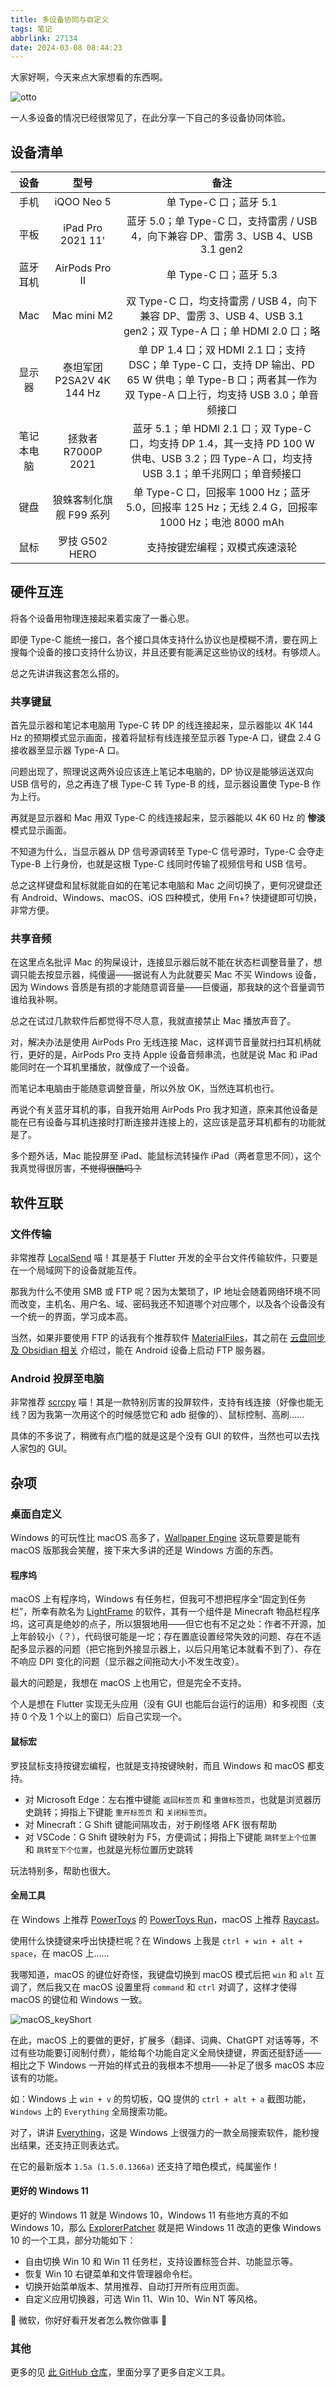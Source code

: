 ```yaml
---
title: 多设备协同与自定义
tags: 笔记
abbrlink: 27134
date: 2024-03-08 08:44:23
---
```


大家好啊，今天来点大家想看的东西啊。

![otto](img/多设备协同与自定义/otto.gif)

一人多设备的情况已经很常见了，在此分享一下自己的多设备协同体验。

## 设备清单

|    设备    |           型号            |                                                                           备注                                                                           |
| :--------: | :-----------------------: | :------------------------------------------------------------------------------------------------------------------------------------------------------: |
|    手机    |        iQOO Neo 5         |                                                                  单 Type-C 口；蓝牙 5.1                                                                  |
|    平板    |     iPad Pro 2021 11'     |                                    蓝牙 5.0；单 Type-C 口，支持雷雳 / USB 4，向下兼容 DP、雷雳 3、USB 4、USB 3.1 gen2                                    |
|  蓝牙耳机  |      AirPods Pro II       |                                                                  单 Type-C 口；蓝牙 5.3                                                                  |
|    Mac     |        Mac mini M2        |                       双 Type-C 口，均支持雷雳 / USB 4，向下兼容 DP、雷雳 3、USB 4、USB 3.1 gen2；双 Type-A 口；单 HDMI 2.0 口；略                       |
|   显示器   | 泰坦军团 P2SA2V 4K 144 Hz | 单 DP 1.4 口；双 HDMI 2.1 口；支持 DSC；单 Type-C 口，支持 DP 输出、PD 65 W 供电；单 Type-B 口；两者其一作为双 Type-A 口上行，均支持 USB 3.0；单音频接口 |
| 笔记本电脑 |    拯救者 R7000P 2021     |       蓝牙 5.1；单 HDMI 2.1 口；双 Type-C 口，均支持 DP 1.4，其一支持 PD 100 W 供电、USB 3.2；四 Type-A 口，均支持 USB 3.1；单千兆网口；单音频接口       |
|    键盘    |  狼蛛客制化旗舰 F99 系列  |                             单 Type-C 口，回报率 1000 Hz；蓝牙 5.0，回报率 125 Hz；无线 2.4 G，回报率 1000 Hz；电池 8000 mAh                             |
|    鼠标    |      罗技 G502 HERO       |                                                              支持按键宏编程；双模式疾速滚轮                                                              |

## 硬件互连

将各个设备用物理连接起来着实废了一番心思。

即便 Type-C 能统一接口，各个接口具体支持什么协议也是模糊不清，要在网上搜每个设备的接口支持什么协议，并且还要有能满足这些协议的线材。有够烦人。

总之先讲讲我这套怎么搭的。

### 共享键鼠

首先显示器和笔记本电脑用 Type-C 转 DP 的线连接起来，显示器能以 4K 144 Hz 的预期模式显示画面，接着将鼠标有线连接至显示器 Type-A 口，键盘 2.4 G 接收器至显示器 Type-A 口。

问题出现了，照理说这两外设应该连上笔记本电脑的，DP 协议是能够运送双向 USB 信号的，总之再连了根 Type-C 转 Type-B 的线，显示器设置使 Type-B 作为上行。

再就是显示器和 Mac 用双 Type-C 的线连接起来，显示器能以 4K 60 Hz 的 **惨淡** 模式显示画面。

不知道为什么，当显示器从 DP 信号源调转至 Type-C 信号源时，Type-C 会夺走 Type-B 上行身份，也就是这根 Type-C 线同时传输了视频信号和 USB 信号。

总之这样键盘和鼠标就能自如的在笔记本电脑和 Mac 之间切换了，更何况键盘还有 Android、Windows、macOS、iOS 四种模式，使用 Fn+? 快捷键即可切换，非常方便。

### 共享音频

在这里点名批评 Mac 的狗屎设计，连接显示器后就不能在状态栏调整音量了，想调只能去按显示器，纯傻逼——据说有人为此就要买 Mac 不买 Windows 设备，因为 Windows 音质是有损的才能随意调音量——巨傻逼，那我缺的这个音量调节谁给我补啊。

总之在试过几款软件后都觉得不尽人意，我就直接禁止 Mac 播放声音了。

对，解决办法是使用 AirPods Pro 无线连接 Mac，这样调节音量就扫扫耳机柄就行，更好的是，AirPods Pro 支持 Apple 设备音频串流，也就是说 Mac 和 iPad 能同时在一个耳机里播放，就像成了一个设备。

而笔记本电脑由于能随意调整音量，所以外放 OK，当然连耳机也行。

再说个有关蓝牙耳机的事，自我开始用 AirPods Pro 我才知道，原来其他设备是能在已有设备与耳机连接时打断连接并连接上的，这应该是蓝牙耳机都有的功能就是了。

多个题外话，Mac 能投屏至 iPad、能鼠标流转操作 iPad（两者意思不同），这个我真觉得很厉害，~~不觉得很酷吗？~~

## 软件互联

### 文件传输

非常推荐 [LocalSend](https://github.com/localsend/localsend) 喵！其是基于 Flutter 开发的全平台文件传输软件，只要是在一个局域网下的设备就能互传。

那我为什么不使用 SMB 或 FTP 呢？因为太繁琐了，IP 地址会随着网络环境不同而改变，主机名、用户名、域、密码我还不知道哪个对应哪个，以及各个设备没有一个统一的界面，学习成本高。

当然，如果非要使用 FTP 的话我有个推荐软件 [MaterialFiles](https://github.com/zhanghai/MaterialFiles)，其之前在 [云盘同步及 Obsidian 相关](https://note-of-me.top/posts/2308/) 介绍过，能在 Android 设备上启动 FTP 服务器。

### Android 投屏至电脑

非常推荐 [scrcpy](https://github.com/Genymobile/scrcpy) 喵！其是一款特别厉害的投屏软件，支持有线连接（好像也能无线？因为我第一次用这个的时候感觉它和 adb 挺像的）、鼠标控制、高刷……

具体的不多说了，稍微有点门槛的就是这是个没有 GUI 的软件，当然也可以去找人家包的 GUI。

## 杂项

### 桌面自定义

Windows 的可玩性比 macOS 高多了，[Wallpaper Engine](https://store.steampowered.com/app/431960/Wallpaper_Engine/) 这玩意要是能有 macOS 版那我会笑醒，接下来大多讲的还是 Windows 方面的东西。

#### 程序坞

macOS 上有程序坞，Windows 有任务栏，但我可不想把程序全“固定到任务栏”，所幸有款名为 [LightFrame](https://lightframe.vertillusion.xyz/) 的软件，其有一个组件是 Minecraft 物品栏程序坞，这可真是绝妙的点子，所以狠狠地用——但它也有不足之处：作者不开源，加上年龄较小（？），代码很可能是一坨；存在置底设置经常失效的问题、存在不适配多显示器的问题（把它拖到外接显示器上，以后只用笔记本就看不到了）、存在不响应 DPI 变化的问题（显示器之间拖动大小不发生改变）。

最大的问题是，我想在 macOS 上也用它，但是完全不支持。

个人是想在 Flutter 实现无头应用（没有 GUI 也能后台运行的运用）和多视图（支持 0 个及 1 个以上的窗口）后自己实现一个。

#### 鼠标宏

罗技鼠标支持按键宏编程，也就是支持按键映射，而且 Windows 和 macOS 都支持。

- 对 Microsoft Edge：左右推中键能 `返回标签页` 和 `重做标签页`，也就是浏览器历史跳转；拇指上下键能 `重开标签页` 和 `关闭标签页`。
- 对 Minecraft：G Shift 键能间隔攻击，对于刷怪塔 AFK 很有帮助
- 对 VSCode：G Shift 键映射为 F5，方便调试；拇指上下键能 `跳转至上个位置` 和 `跳转至下个位置`，也就是光标位置历史跳转

玩法特别多，帮助也很大。

#### 全局工具

在 Windows 上推荐 [PowerToys](https://github.com/microsoft/PowerToys) 的 [PowerToys Run](https://learn.microsoft.com/zh-cn/windows/powertoys/run)，macOS 上推荐 [Raycast](https://www.raycast.com/)。

使用什么快捷键来呼出快捷栏呢？在 Windows 上我是 `ctrl + win + alt + space`，在 macOS 上……

我哪知道，macOS 的键位好奇怪，我键盘切换到 macOS 模式后把 `win` 和 `alt` 互调了，然后我又在 macOS 设置里将 `command` 和 `ctrl` 对调了，这样才使得 macOS 的键位和 Windows 一致。

![macOS_keyShort](img/多设备协同与自定义/macOS_keyShort.png)

在此，macOS 上的要做的更好，扩展多（翻译、词典、ChatGPT 对话等等，不过有些功能要订阅制付费），能给每个功能自定义全局快捷键，界面还挺舒适——相比之下 Windows 一开始的样式丑的我根本不想用——补足了很多 macOS 本应该有的功能。

如：Windows 上 `win + v` 的剪切板，QQ 提供的 `ctrl + alt + a` 截图功能，`Windows` 上的 `Everything` 全局搜索功能。

对了，讲讲 [Everything](https://www.voidtools.com/support/everything/)，这是 Windows 上很强力的一款全局搜索软件，能秒搜出结果，还支持正则表达式。

在它的最新版本 `1.5a (1.5.0.1366a)` 还支持了暗色模式，纯属鉴作！

#### 更好的 Windows 11

更好的 Windows 11 就是 Windows 10，Windows 11 有些地方真的不如 Windows 10，那么 [ExplorerPatcher](https://github.com/valinet/ExplorerPatcher) 就是把 Windows 11 改造的更像 Windows 10 的一个工具，部分功能如下：

- 自由切换 Win 10 和 Win 11 任务栏，支持设置标签合并、功能显示等。
- 恢复 Win 10 右键菜单和文件管理器命令栏。
- 切换开始菜单版本、禁用推荐、自动打开所有应用页面。
- 自定义应用切换器，可选 Win 11、Win 10、Win NT 等风格。

😤 微软，你好好看开发者怎么教你做事 😤

### 其他

更多的见 [此 GitHub 仓库](https://github.com/Cierra-Runis/desktop_modified)，里面分享了更多自定义工具。
